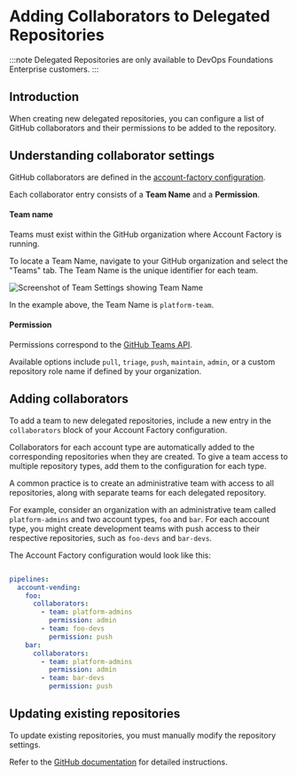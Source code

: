 # Adding Collaborators to Delegated Repositories

:::note
Delegated Repositories are only available to DevOps Foundations Enterprise customers.
:::

## Introduction

When creating new delegated repositories, you can configure a list of GitHub collaborators and their permissions to be added to the repository.

## Understanding collaborator settings

GitHub collaborators are defined in the [account-factory configuration](/2.0/reference/accountfactory/configurations#github-collaborators).

Each collaborator entry consists of a **Team Name** and a **Permission**.

#### Team name

Teams must exist within the GitHub organization where Account Factory is running.

To locate a Team Name, navigate to your GitHub organization and select the "Teams" tab. The Team Name is the unique identifier for each team.

![Screenshot of Team Settings showing Team Name](/img/accountfactory/team-name.png)

In the example above, the Team Name is `platform-team`.

#### Permission

Permissions correspond to the <span class="external-link"><a href="https://docs.github.com/en/rest/teams/teams?apiVersion=2022-11-28#add-or-update-team-repository-permissions">GitHub Teams API</a></span>. 

Available options include `pull`, `triage`, `push`, `maintain`, `admin`, or a custom repository role name if defined by your organization.

## Adding collaborators

To add a team to new delegated repositories, include a new entry in the `collaborators` block of your Account Factory configuration.

Collaborators for each account type are automatically added to the corresponding repositories when they are created. To give a team access to multiple repository types, add them to the configuration for each type.

A common practice is to create an administrative team with access to all repositories, along with separate teams for each delegated repository.

For example, consider an organization with an administrative team called `platform-admins` and two account types, `foo` and `bar`. For each account type, you might create development teams with push access to their respective repositories, such as `foo-devs` and `bar-devs`.

The Account Factory configuration would look like this:

```yml title="./.gruntwork/config.yml"

pipelines:
  account-vending:
    foo:
      collaborators:
        - team: platform-admins
          permission: admin
        - team: foo-devs
          permission: push
    bar:
      collaborators:
        - team: platform-admins
          permission: admin
        - team: bar-devs
          permission: push
```

## Updating existing repositories

To update existing repositories, you must manually modify the repository settings.

Refer to the <span class="external-link"><a href="https://docs.github.com/en/repositories/managing-your-repositorys-settings-and-features/managing-repository-settings/managing-teams-and-people-with-access-to-your-repository">GitHub documentation</a></span> for detailed instructions.
